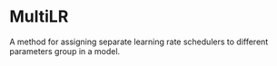 # MultiLR
A method for assigning separate learning rate schedulers to different parameters group in a model.
